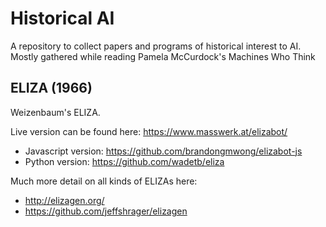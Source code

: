 # Historical AI
A repository to collect papers and programs of historical interest to AI. Mostly gathered while reading Pamela McCurdock's Machines Who Think

## ELIZA (1966)
Weizenbaum's ELIZA. 

Live version can be found here: https://www.masswerk.at/elizabot/

- Javascript version: https://github.com/brandongmwong/elizabot-js
- Python version: https://github.com/wadetb/eliza

Much more detail on all kinds of ELIZAs here: 

- http://elizagen.org/
- https://github.com/jeffshrager/elizagen
